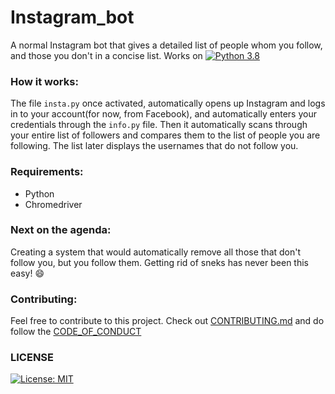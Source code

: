 # Instagram_bot
A normal Instagram bot that gives a detailed list of people whom you follow, and those you don't in a concise list. 
Works on [![Python 3.8](https://img.shields.io/badge/python-3.8-blue.svg)](https://www.python.org/downloads/release/python-380/)

### How it works:
The file `insta.py` once activated, automatically opens up Instagram and logs in to your account(for now, from Facebook), and automatically enters your credentials through the `info.py` file.
Then it automatically scans through your entire list of followers and compares them to the list of people you are following.
The list later displays the usernames that do not follow you.

### Requirements:
- Python
- Chromedriver

### Next on the agenda:
Creating a system that would automatically remove all those that don't follow you, but you follow them. Getting rid of sneks has never been this easy! :smile:

### Contributing:
Feel free to contribute to this project. Check out [CONTRIBUTING.md](/CONTRIBUTING.md) and do follow the [CODE_OF_CONDUCT](/CODE_OF_CONDUCT.md)

### LICENSE
[![License: MIT](https://img.shields.io/badge/License-MIT-yellow.svg)](https://opensource.org/licenses/MIT)
